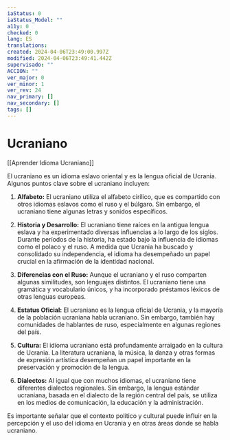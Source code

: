 ```yaml
---
iaStatus: 0
iaStatus_Model: ""
a11y: 0
checked: 0
lang: ES
translations: 
created: 2024-04-06T23:49:00.997Z
modified: 2024-04-06T23:49:41.442Z
supervisado: ""
ACCION: ""
ver_major: 0
ver_minor: 1
ver_rev: 24
nav_primary: []
nav_secondary: []
tags: []
---
```

# Ucraniano

[[Aprender Idioma Ucraniano]]

El ucraniano es un idioma eslavo oriental y es la lengua oficial de Ucrania. Algunos puntos clave sobre el ucraniano incluyen:

1. **Alfabeto:** El ucraniano utiliza el alfabeto cirílico, que es compartido con otros idiomas eslavos como el ruso y el búlgaro. Sin embargo, el ucraniano tiene algunas letras y sonidos específicos.
    
2. **Historia y Desarrollo:** El ucraniano tiene raíces en la antigua lengua eslava y ha experimentado diversas influencias a lo largo de los siglos. Durante períodos de la historia, ha estado bajo la influencia de idiomas como el polaco y el ruso. A medida que Ucrania ha buscado y consolidado su independencia, el idioma ha desempeñado un papel crucial en la afirmación de la identidad nacional.
    
3. **Diferencias con el Ruso:** Aunque el ucraniano y el ruso comparten algunas similitudes, son lenguajes distintos. El ucraniano tiene una gramática y vocabulario únicos, y ha incorporado préstamos léxicos de otras lenguas europeas.
    
4. **Estatus Oficial:** El ucraniano es la lengua oficial de Ucrania, y la mayoría de la población ucraniana habla ucraniano. Sin embargo, también hay comunidades de hablantes de ruso, especialmente en algunas regiones del país.
    
5. **Cultura:** El idioma ucraniano está profundamente arraigado en la cultura de Ucrania. La literatura ucraniana, la música, la danza y otras formas de expresión artística desempeñan un papel importante en la preservación y promoción de la lengua.
    
6. **Dialectos:** Al igual que con muchos idiomas, el ucraniano tiene diferentes dialectos regionales. Sin embargo, la lengua estándar ucraniana, basada en el dialecto de la región central del país, se utiliza en los medios de comunicación, la educación y la administración.
    

Es importante señalar que el contexto político y cultural puede influir en la percepción y el uso del idioma en Ucrania y en otras áreas donde se habla ucraniano.